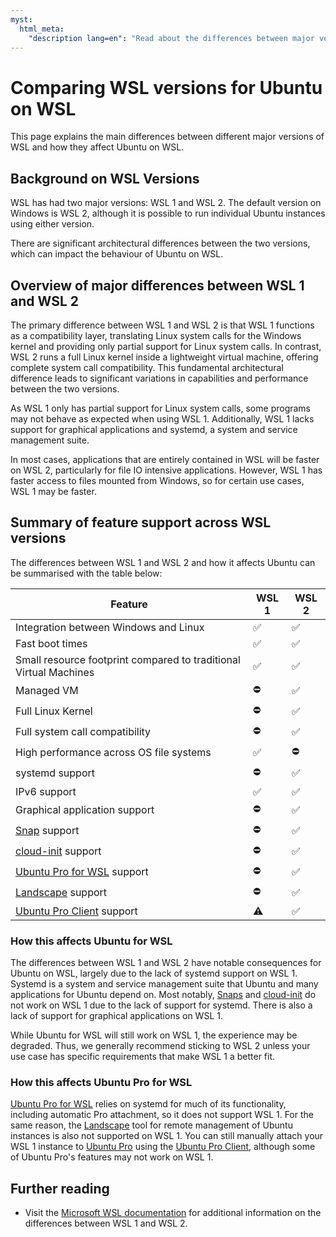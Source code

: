 ```yaml
---
myst:
  html_meta:
    "description lang=en": "Read about the differences between major versions of WSL, such as WSL 1 and WSL 2, and how it affects Ubuntu on WSL."
---
```


# Comparing WSL versions for Ubuntu on WSL

This page explains the main differences between different major versions of WSL and how they affect Ubuntu on WSL.

## Background on WSL Versions

WSL has had two major versions: WSL 1 and WSL 2. The default version on Windows is WSL 2, although it is possible to run individual Ubuntu instances using either version.

There are significant architectural differences between the two versions, which can impact the behaviour of Ubuntu on WSL.

## Overview of major differences between WSL 1 and WSL 2

The primary difference between WSL 1 and WSL 2 is that WSL 1 functions as a compatibility layer, translating Linux system calls for the Windows kernel and providing only partial support for Linux system calls. In contrast, WSL 2 runs a full Linux kernel inside a lightweight virtual machine, offering complete system call compatibility. This fundamental architectural difference leads to significant variations in capabilities and performance between the two versions.

As WSL 1 only has partial support for Linux system calls, some programs may not behave as expected when using WSL 1. Additionally, WSL 1 lacks support for graphical applications and systemd, a system and service management suite.

In most cases, applications that are entirely contained in WSL will be faster on WSL 2, particularly for file IO intensive applications. However, WSL 1 has faster access to files mounted from Windows, so for certain use cases, WSL 1 may be faster.

## Summary of feature support across WSL versions

The differences between WSL 1 and WSL 2 and how it affects Ubuntu can be summarised with the table below:

| Feature                                                               | WSL 1 | WSL 2 |
| --------------------------------------------------------------------- | ----- | ----- |
| Integration between Windows and Linux                                 | ✅    | ✅    |
| Fast boot times                                                       | ✅    | ✅    |
| Small resource footprint compared to traditional Virtual Machines     | ✅    | ✅    |
| Managed VM                                                            | ⛔    | ✅    |
| Full Linux Kernel                                                     | ⛔    | ✅    |
| Full system call compatibility                                        | ⛔    | ✅    |
| High performance across OS file systems                               | ✅    | ⛔    |
| systemd support                                                       | ⛔    | ✅    |
| IPv6 support                                                          | ✅    | ✅    |
| Graphical application support                                         | ⛔    | ✅    |
| [Snap](https://snapcraft.io/) support                                 | ⛔    | ✅    |
| [cloud-init](https://cloud-init.io/) support                          | ⛔    | ✅    |
| [Ubuntu Pro for WSL](../tutorials/getting-started-with-up4w/) support | ⛔    | ✅    |
| [Landscape](ref::landscape-client) support                            | ⛔    | ✅    |
| [Ubuntu Pro Client](ref::ubuntu-pro-client) support                   | ⚠️    | ✅    |

### How this affects Ubuntu for WSL

The differences between WSL 1 and WSL 2 have notable consequences for Ubuntu on WSL, largely due to the lack of systemd support on WSL 1. Systemd is a system and service management suite that Ubuntu and many applications for Ubuntu depend on. Most notably, [Snaps](https://snapcraft.io/) and [cloud-init](https://cloud-init.io/) do not work on WSL 1 due to the lack of support for systemd. There is also a lack of support for graphical applications on WSL 1.

While Ubuntu for WSL will still work on WSL 1, the experience may be degraded. Thus, we generally recommend sticking to WSL 2 unless your use case has specific requirements that make WSL 1 a better fit.

### How this affects Ubuntu Pro for WSL

[Ubuntu Pro for WSL](../tutorials/getting-started-with-up4w/) relies on systemd for much of its functionality, including automatic Pro attachment, so it does not support WSL 1. For the same reason, the [Landscape](ref::landscape-client) tool for remote management of Ubuntu instances is also not supported on WSL 1. You can still manually attach your WSL 1 instance to [Ubuntu Pro](https://documentation.ubuntu.com/pro/) using the [Ubuntu Pro Client](ref::ubuntu-pro-client), although some of Ubuntu Pro's features may not work on WSL 1.

## Further reading

- Visit the [Microsoft WSL documentation](https://learn.microsoft.com/en-us/windows/wsl/compare-versions) for additional information on the differences between WSL 1 and WSL 2.

